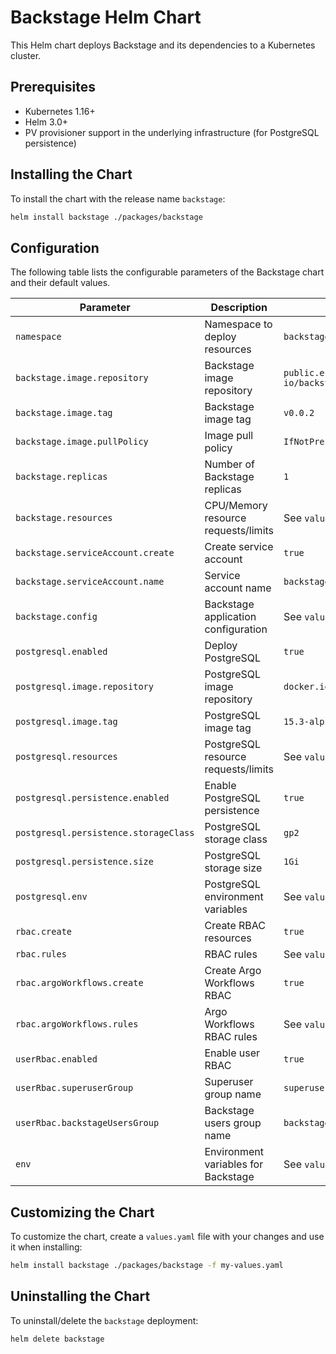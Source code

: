 # Backstage Helm Chart

This Helm chart deploys Backstage and its dependencies to a Kubernetes cluster.

## Prerequisites

- Kubernetes 1.16+
- Helm 3.0+
- PV provisioner support in the underlying infrastructure (for PostgreSQL persistence)

## Installing the Chart

To install the chart with the release name `backstage`:

```bash
helm install backstage ./packages/backstage
```

## Configuration

The following table lists the configurable parameters of the Backstage chart and their default values.

| Parameter | Description | Default |
| --------- | ----------- | ------- |
| `namespace` | Namespace to deploy resources | `backstage` |
| `backstage.image.repository` | Backstage image repository | `public.ecr.aws/cnoe-io/backstage` |
| `backstage.image.tag` | Backstage image tag | `v0.0.2` |
| `backstage.image.pullPolicy` | Image pull policy | `IfNotPresent` |
| `backstage.replicas` | Number of Backstage replicas | `1` |
| `backstage.resources` | CPU/Memory resource requests/limits | See `values.yaml` |
| `backstage.serviceAccount.create` | Create service account | `true` |
| `backstage.serviceAccount.name` | Service account name | `backstage` |
| `backstage.config` | Backstage application configuration | See `values.yaml` |
| `postgresql.enabled` | Deploy PostgreSQL | `true` |
| `postgresql.image.repository` | PostgreSQL image repository | `docker.io/library/postgres` |
| `postgresql.image.tag` | PostgreSQL image tag | `15.3-alpine3.18` |
| `postgresql.resources` | PostgreSQL resource requests/limits | See `values.yaml` |
| `postgresql.persistence.enabled` | Enable PostgreSQL persistence | `true` |
| `postgresql.persistence.storageClass` | PostgreSQL storage class | `gp2` |
| `postgresql.persistence.size` | PostgreSQL storage size | `1Gi` |
| `postgresql.env` | PostgreSQL environment variables | See `values.yaml` |
| `rbac.create` | Create RBAC resources | `true` |
| `rbac.rules` | RBAC rules | See `values.yaml` |
| `rbac.argoWorkflows.create` | Create Argo Workflows RBAC | `true` |
| `rbac.argoWorkflows.rules` | Argo Workflows RBAC rules | See `values.yaml` |
| `userRbac.enabled` | Enable user RBAC | `true` |
| `userRbac.superuserGroup` | Superuser group name | `superuser` |
| `userRbac.backstageUsersGroup` | Backstage users group name | `backstage-users` |
| `env` | Environment variables for Backstage | See `values.yaml` |

## Customizing the Chart

To customize the chart, create a `values.yaml` file with your changes and use it when installing:

```bash
helm install backstage ./packages/backstage -f my-values.yaml
```

## Uninstalling the Chart

To uninstall/delete the `backstage` deployment:

```bash
helm delete backstage
```